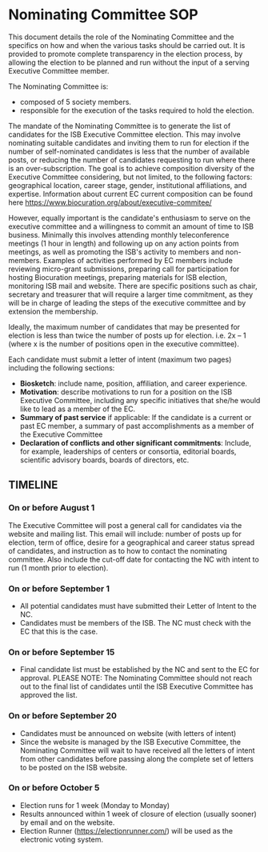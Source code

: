 # Nominating Committee SOP

This document details the role of the Nominating Committee and the specifics on how and when the various tasks should be carried out. It is provided to promote complete transparency in the election process, by allowing the election to be planned and run without the input of a serving Executive Committee member. 

The Nominating Committee is:
- composed of 5 society members.
- responsible for the execution of the tasks required to hold the election.

The mandate of the Nominating Committee is to generate the list of candidates for the ISB Executive Committee election. This may involve nominating suitable candidates and inviting them to run for election if the number of self-nominated candidates is less that the number of available posts, or reducing the number of candidates requesting to run where there is an over-subscription. The goal is to achieve composition diversity of the Executive Committee considering, but not limited, to the following factors: geographical location, career stage, gender, institutional affiliations, and expertise. Information about current EC current composition can be found here https://www.biocuration.org/about/executive-commitee/

However, equally important is the candidate's enthusiasm to serve on the executive committee and a willingness to commit an amount of time to ISB business. Minimally this involves attending monthly teleconference meetings (1 hour in length) and following up on any action points from meetings, as well as promoting the ISB's activity to members and non-members. Examples of activities performed by EC members include reviewing micro-grant submissions, preparing call for participation for hosting Biocuration meetings, preparing materials for ISB election, monitoring ISB mail and website. There are specific positions such as chair, secretary and treasurer that will require a larger time commitment, as they will be in charge of leading the steps of the executive committee and by extension the membership.

Ideally, the maximum number of candidates that may be presented for election is less than twice the number of posts up for election. i.e. 2x – 1 (where x is the number of positions open in the executive committee). 

Each candidate must submit a letter of intent (maximum two pages) including the following sections:  
- **Biosketch**: include name, position, affiliation, and career experience.
- **Motivation**: describe motivations to run for a position on the ISB Executive Committee, including any specific initiatives that she/he would like to lead as a member of the EC.
- **Summary of past service** if applicable: If the candidate is a current or past EC member, a summary of past accomplishments as a member of the Executive Committee
- **Declaration of conflicts and other significant commitments**: Include, for example, leaderships of centers or consortia, editorial boards, scientific advisory boards, boards of directors, etc.

## TIMELINE

### On or before August 1
The Executive Committee will post a general call for candidates via the website and mailing list.
This email will include: number of posts up for election, term of office, desire for a geographical and career status spread of candidates, and instruction as to how to contact the nominating committee. Also include the cut-off date for contacting the NC with intent to run (1 month prior to election).

### On or before September 1
- All potential candidates must have submitted their Letter of Intent to the NC.
- Candidates must be members of the ISB. The NC must check with the EC that this is the case. 

### On or before September 15
- Final candidate list must be established by the NC and sent to the EC for approval.
PLEASE NOTE: The Nominating Committee should not reach out to the final list of candidates until the ISB Executive Committee has approved the list. 

### On or before September 20
- Candidates must be announced on website (with letters of intent)
- Since the website is managed by the ISB Executive Committee, the Nominating Committee will wait to have received all the letters of intent from other candidates before passing along the complete set of letters to be posted on the ISB website.  

### On or before October 5
- Election runs for 1 week (Monday to Monday)
- Results announced within 1 week of closure of election (usually sooner) by email and on the website.
- Election Runner (https://electionrunner.com/) will be used as the electronic voting system. 
